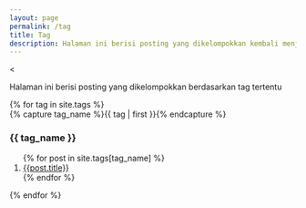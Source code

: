 ```yaml
---
layout: page
permalink: /tag
title: Tag
description: Halaman ini berisi posting yang dikelompokkan kembali menjadi beberapa tags.
---
```


<

Halaman ini berisi posting yang dikelompokkan berdasarkan tag tertentu
<div id="archives">
{% for tag in site.tags %}
  <div class="archive-group">
    {% capture tag_name %}{{ tag | first }}{% endcapture %}
    <div id="#{{ tag_name | slugize }}"></div>
    <p></p>
    <h3 class="category-head"><i class="fa fa-tags" aria-hidden="true"></i> {{ tag_name }}</h3>
    <a name="{{ tag_name | slugize }}"></a>
    <ol class="arti">
      {% for post in site.tags[tag_name] %}
          <li><a href="{{ site.baseurl }}{{ post.url }}">{{post.title}}</a></li>
       {% endfor %}
    </ol>
  </div>
{% endfor %}
</div>
